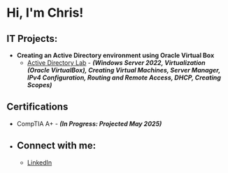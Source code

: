 <h1>Hi, I'm Chris! 
  
<h2>IT Projects:</h2>

 - <b>Creating an Active Directory environment using Oracle Virtual Box </b>
    - [Active Directory Lab](https://github.com/chrisvilla1301/Active-Directory-Lab/blob/main/README.md) - <b><i>(Windows Server 2022, Virtualization (Oracle VirtualBox), Creating Virtual Machines, Server Manager, IPv4 Configuration, Routing and Remote Access, DHCP, Creating Scopes)</b></i>

<h2>Certifications</h2>

- CompTIA A+ - <b><i>(In Progress: Projected May 2025)</b></i>

- <h2> Connect with me:</h2>

  - [LinkedIn](www.linkedin.com/in/christian-villasenor-244779228)
